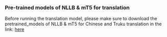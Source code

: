 ### Pre-trained models of NLLB & mT5 for translation 

Before running the translation model, please make sure to download the pretrained_models of NLLB & mT5 for Chinese and Truku translation in the link:
[here](https://drive.google.com/file/d/19jsYxBuUFmQ-vjhAcbexXj5T86uuxvF0/view?usp=sharing)
